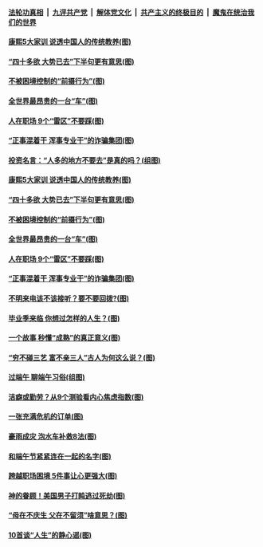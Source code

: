 ####  [法轮功真相](../../../../basic/blob/master/README.md?t=06280931) &nbsp;|&nbsp; [九评共产党](../../../../9ping.md/blob/master/README.md?t=06280931) &nbsp;|&nbsp; [解体党文化](../../../../jtdwh.md/blob/master/README.md?t=06280931)  &nbsp;|&nbsp; [共产主义的终极目的](../../../../gczydzjmd.md/blob/master/README.md?t=06280931) &nbsp;|&nbsp; [魔鬼在统治我们的世界](../../../../mgztzwmdsj.md/blob/master/README.md?t=06280931) 

#### [康熙5大家训 说透中国人的传统教养(图)](../pages/p8/937696.md?t=06280931) 

#### [“四十多欲 大势已去”下半句更有意思(图)](../pages/p8/937811.md?t=06280931) 

#### [不被困境控制的“前摄行为”(图)](../pages/p8/937145.md?t=06280931) 

#### [全世界最昂贵的一台“车”(图)](../pages/p8/937477.md?t=06280931) 

#### [人在职场 9个“雷区”不要踩(图)](../pages/p8/937766.md?t=06280931) 

#### [“正事混着干 浑事专业干”的诈骗集团(图)](../pages/p8/937732.md?t=06280931) 

#### [投资名言：“人多的地方不要去”是真的吗？(组图)](../pages/p8/937855.md?t=06280931) 

#### [康熙5大家训 说透中国人的传统教养(图)](../pages/p8/937696.md?t=06280931) 

#### [“四十多欲 大势已去”下半句更有意思(图)](../pages/p8/937811.md?t=06280931) 

#### [不被困境控制的“前摄行为”(图)](../pages/p8/937145.md?t=06280931) 

#### [全世界最昂贵的一台“车”(图)](../pages/p8/937477.md?t=06280931) 

#### [人在职场 9个“雷区”不要踩(图)](../pages/p8/937766.md?t=06280931) 

#### [“正事混着干 浑事专业干”的诈骗集团(图)](../pages/p8/937732.md?t=06280931) 

#### [不明来电该不该接听？要不要回拨?(图)](../pages/p8/936929.md?t=06280931) 

#### [毕业季来临 你想过怎样的人生？(图)](../pages/p8/937661.md?t=06280931) 

#### [一个故事 秒懂“成熟”的真正意义(图)](../pages/p8/936405.md?t=06280931) 

#### [“穷不碰三艺 富不亲三人”古人为何这么说？(图)](../pages/p8/937602.md?t=06280931) 

#### [过端午 聊端午习俗(组图)](../pages/p8/937246.md?t=06280931) 

#### [洁癖或勤劳？从9个测验看内心焦虑指数(图)](../pages/p8/937558.md?t=06280931) 

#### [一张充满危机的订单(图)](../pages/p8/936981.md?t=06280931) 

#### [豪雨成灾 泡水车补救8法(图)](../pages/p8/937526.md?t=06280931) 

#### [和端午节紧紧连在一起的名字(图)](../pages/p8/937448.md?t=06280931) 

#### [跨越职场困境 5件事让心更强大(图)](../pages/p8/937375.md?t=06280931) 

#### [神的眷顾！美国男子打盹逃过死劫(图)](../pages/p8/936985.md?t=06280931) 

#### [“母在不庆生 父在不留须”啥意思？(图)](../pages/p8/937234.md?t=06280931) 

#### [10首谈“人生”的静心谣(图)](../pages/p8/936965.md?t=06280931) 

